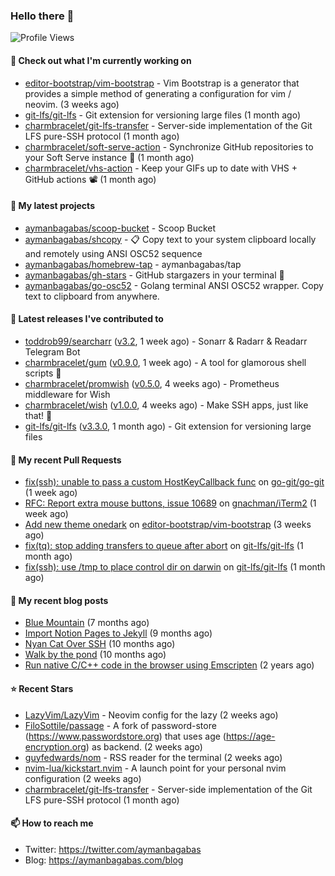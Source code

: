 ### Hello there 👋

![Profile Views](https://komarev.com/ghpvc/?username=aymanbagabas&label=PROFILE+VIEWS)

#### 👷 Check out what I'm currently working on

- [editor-bootstrap/vim-bootstrap](https://github.com/editor-bootstrap/vim-bootstrap) - Vim Bootstrap is a generator that provides a simple method of generating a configuration for vim / neovim. (3 weeks ago)
- [git-lfs/git-lfs](https://github.com/git-lfs/git-lfs) - Git extension for versioning large files (1 month ago)
- [charmbracelet/git-lfs-transfer](https://github.com/charmbracelet/git-lfs-transfer) - Server-side implementation of the Git LFS pure-SSH protocol (1 month ago)
- [charmbracelet/soft-serve-action](https://github.com/charmbracelet/soft-serve-action) - Synchronize GitHub repositories to your Soft Serve instance 🍦 (1 month ago)
- [charmbracelet/vhs-action](https://github.com/charmbracelet/vhs-action) - Keep your GIFs up to date with VHS &#43; GitHub actions 📽️ (1 month ago)

#### 🌱 My latest projects

- [aymanbagabas/scoop-bucket](https://github.com/aymanbagabas/scoop-bucket) - Scoop Bucket
- [aymanbagabas/shcopy](https://github.com/aymanbagabas/shcopy) - 📋 Copy text to your system clipboard locally and remotely using ANSI OSC52 sequence
- [aymanbagabas/homebrew-tap](https://github.com/aymanbagabas/homebrew-tap) - aymanbagabas/tap
- [aymanbagabas/gh-stars](https://github.com/aymanbagabas/gh-stars) - GitHub stargazers in your terminal 🌟
- [aymanbagabas/go-osc52](https://github.com/aymanbagabas/go-osc52) - Golang terminal ANSI OSC52 wrapper. Copy text to clipboard from anywhere.

#### 🔭 Latest releases I've contributed to

- [toddrob99/searcharr](https://github.com/toddrob99/searcharr) ([v3.2](https://github.com/toddrob99/searcharr/releases/tag/v3.2), 1 week ago) - Sonarr &amp; Radarr &amp; Readarr Telegram Bot
- [charmbracelet/gum](https://github.com/charmbracelet/gum) ([v0.9.0](https://github.com/charmbracelet/gum/releases/tag/v0.9.0), 1 week ago) - A tool for glamorous shell scripts 🎀
- [charmbracelet/promwish](https://github.com/charmbracelet/promwish) ([v0.5.0](https://github.com/charmbracelet/promwish/releases/tag/v0.5.0), 4 weeks ago) - Prometheus middleware for Wish
- [charmbracelet/wish](https://github.com/charmbracelet/wish) ([v1.0.0](https://github.com/charmbracelet/wish/releases/tag/v1.0.0), 4 weeks ago) - Make SSH apps, just like that! 💫
- [git-lfs/git-lfs](https://github.com/git-lfs/git-lfs) ([v3.3.0](https://github.com/git-lfs/git-lfs/releases/tag/v3.3.0), 1 month ago) - Git extension for versioning large files

#### 🔨 My recent Pull Requests

- [fix(ssh): unable to pass a custom HostKeyCallback func](https://github.com/go-git/go-git/pull/655) on [go-git/go-git](https://github.com/go-git/go-git) (1 week ago)
- [RFC: Report extra mouse buttons, issue 10689](https://github.com/gnachman/iTerm2/pull/481) on [gnachman/iTerm2](https://github.com/gnachman/iTerm2) (1 week ago)
- [Add new theme onedark](https://github.com/editor-bootstrap/vim-bootstrap/pull/425) on [editor-bootstrap/vim-bootstrap](https://github.com/editor-bootstrap/vim-bootstrap) (3 weeks ago)
- [fix(tq): stop adding transfers to queue after abort](https://github.com/git-lfs/git-lfs/pull/5230) on [git-lfs/git-lfs](https://github.com/git-lfs/git-lfs) (1 month ago)
- [fix(ssh): use /tmp to place control dir on darwin](https://github.com/git-lfs/git-lfs/pull/5223) on [git-lfs/git-lfs](https://github.com/git-lfs/git-lfs) (1 month ago)

#### 📜 My recent blog posts

- [Blue Mountain](https://aymanbagabas.com/blog/2022/06/02/blue-mountain.html) (7 months ago)
- [Import Notion Pages to Jekyll](https://aymanbagabas.com/blog/2022/03/29/import-notion-pages-to-jekyll.html) (9 months ago)
- [Nyan Cat Over SSH](https://aymanbagabas.com/blog/2022/03/25/nyan-cat-over-ssh.html) (10 months ago)
- [Walk by the pond](https://aymanbagabas.com/blog/2022/03/10/walk-by-the-pond.html) (10 months ago)
- [Run native C/C&#43;&#43; code in the browser using Emscripten](https://aymanbagabas.com/blog/2020/11/18/run-native-c-c&#43;&#43;-code-in-the-browser-using-emscripten.html) (2 years ago)

#### ⭐ Recent Stars

- [LazyVim/LazyVim](https://github.com/LazyVim/LazyVim) - Neovim config for the lazy (2 weeks ago)
- [FiloSottile/passage](https://github.com/FiloSottile/passage) - A fork of password-store (https://www.passwordstore.org) that uses age (https://age-encryption.org) as backend. (2 weeks ago)
- [guyfedwards/nom](https://github.com/guyfedwards/nom) - RSS reader for the terminal (2 weeks ago)
- [nvim-lua/kickstart.nvim](https://github.com/nvim-lua/kickstart.nvim) - A launch point for your personal nvim configuration (2 weeks ago)
- [charmbracelet/git-lfs-transfer](https://github.com/charmbracelet/git-lfs-transfer) - Server-side implementation of the Git LFS pure-SSH protocol (1 month ago)

#### 📫 How to reach me

- Twitter: https://twitter.com/aymanbagabas
- Blog: https://aymanbagabas.com/blog
